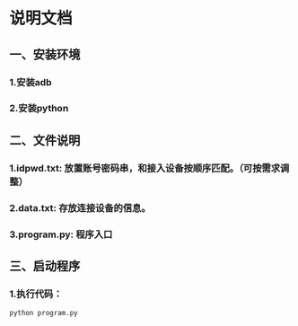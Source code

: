 # 说明文档
## 一、安装环境
### 1.安装adb
### 2.安装python


## 二、文件说明
### 1.idpwd.txt: 放置账号密码串，和接入设备按顺序匹配。（可按需求调整）
### 2.data.txt: 存放连接设备的信息。
### 3.program.py: 程序入口

## 三、启动程序
### 1.执行代码：
`python program.py`

